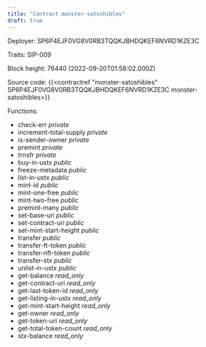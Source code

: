 ```yaml
---
title: "Contract monster-satoshibles"
draft: true
---
```

Deployer: SP6P4EJF0VG8V0RB3TQQKJBHDQKEF6NVRD1KZE3C

Traits:
SIP-009 



Block height: 76440 (2022-09-20T01:58:02.000Z)

Source code: {{<contractref "monster-satoshibles" SP6P4EJF0VG8V0RB3TQQKJBHDQKEF6NVRD1KZE3C monster-satoshibles>}}

Functions:

* check-err _private_
* increment-total-supply _private_
* is-sender-owner _private_
* premint _private_
* trnsfr _private_
* buy-in-ustx _public_
* freeze-metadata _public_
* list-in-ustx _public_
* mint-id _public_
* mint-one-free _public_
* mint-two-free _public_
* premint-many _public_
* set-base-uri _public_
* set-contract-uri _public_
* set-mint-start-height _public_
* transfer _public_
* transfer-ft-token _public_
* transfer-nft-token _public_
* transfer-stx _public_
* unlist-in-ustx _public_
* get-balance _read_only_
* get-contract-uri _read_only_
* get-last-token-id _read_only_
* get-listing-in-ustx _read_only_
* get-mint-start-height _read_only_
* get-owner _read_only_
* get-token-uri _read_only_
* get-total-token-count _read_only_
* stx-balance _read_only_
